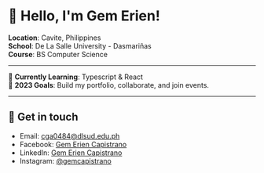 # 👋 Hello, I'm Gem Erien!
**Location**: Cavite, Philippines <br>
**School**: De La Salle University - Dasmariñas <br>
**Course**: BS Computer Science

---

🌱 **Currently Learning**: Typescript & React <br>
🌟 **2023 Goals**: Build my portfolio, collaborate, and join events.

---

## 📲 Get in touch

- Email: cga0484@dlsud.edu.ph
- Facebook: <a href="https://www.facebook.com/ge.capistrano" target="_blank" rel="noopener noreferrer">Gem Erien Capistrano</a>
- LinkedIn: <a href="https://www.linkedin.com/in/gemcapistrano/" target="_blank" rel="noopener noreferrer">Gem Erien Capistrano</a>
- Instagram: <a href="https://www.instagram.com/gemcapistrano/" target="_blank" rel="noopener noreferrer">@gemcapistrano</a>
